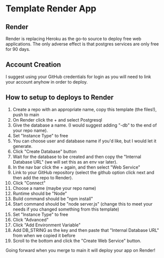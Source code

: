 # Template Render App

## Render

Render is replacing Heroku as the go-to source to deploy free web applications. The only adverse effect is that postgres
services are only free for 90 days.

## Account Creation

I suggest using your GitHub credentials for login as you will need to link your account anyhow in order to deploy.

## How to setup to deploys to Render

1. Create a repo with an appropriate name, copy this template (the files!), push to main
2. On Render click the + and select Postgresql
3. Give the database a name. (I would suggest adding "-db" to the end of your repo name).
4. Set "Instance Type" to free
5. You can choose user and database name if you'd like, but I would let it generate.
6. Click "Create Database" button 
7. Wait for the database to be created and then copy the "Internal Database URL" (we will set this as an env var later).
8. In the nav bar click the + again, and then select "Web Service"
9. Link to your GitHub repository (select the github option click next and then add the repo to Render).
10. Click "Connect"
11. Choose a name (maybe your repo name)
12. Runtime should be "Node"
13. Build command should be "npm install"
14. Start command should be "node server.js" (change this to meet your needs if you changed something from this template)
15. Set "Instance Type" to free
16. Click "Advanced"
17. Click "Add Environment Variable"
18. Add DB_STRING as the key and then paste that "Internal Database URL" from when we copied it before
19. Scroll to the bottom and click the "Create Web Service" button.

Going forward when you merge to main it will deploy your app on Render!

